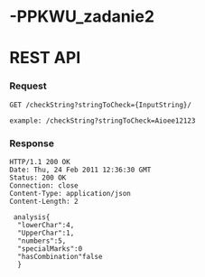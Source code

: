 # -PPKWU_zadanie2

# REST API

### Request

`GET /checkString?stringToCheck={InputString}/`

    example: /checkString?stringToCheck=Aioee12123

### Response

    HTTP/1.1 200 OK
    Date: Thu, 24 Feb 2011 12:36:30 GMT
    Status: 200 OK
    Connection: close
    Content-Type: application/json
    Content-Length: 2

     analysis{
      "lowerChar":4,
      "UpperChar":1,
      "numbers":5,
      "specialMarks":0
      "hasCombination"false
      }

